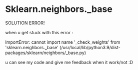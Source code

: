 # Sklearn.neighbors._base

SOLUTION ERROR!

when u get stuck with this error :

ImportError: cannot import name '_check_weights' from 'sklearn.neighbors._base' (/usr/local/lib/python3.9/dist-packages/sklearn/neighbors/_base.py)

u can see my code and give me feedback when it work/not :D
